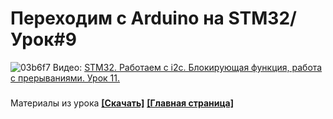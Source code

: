 # Переходим с Arduino на STM32/ Урок#9
![03b6f7](https://user-images.githubusercontent.com/68805120/99910064-1411f000-2cfd-11eb-9368-7edcade8b17d.jpg)
Видео: [STM32. Работаем с i2c. Блокирующая функция, работа с прерываниями. Урок 11.](https://youtu.be/Lx17QUAI1yU)
###
Материалы из урока **[[Скачать]](https://github.com/Solderingironspb/Lessons-Stm32/archive/Lesson_11.zip)**
**[[Главная страница]](https://github.com/Solderingironspb/Lessons-Stm32/blob/master/README.md)**
